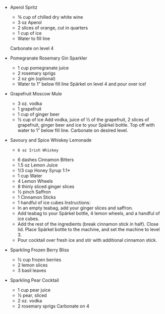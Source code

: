 - Aperol Spritz
  
  * ¾ cup of chilled dry white wine⁣
  * 3 oz Aperol⁣
  * 2 slices of orange, cut in quarters⁣
  * 1 cup of ice⁣
  * Water to fill line ⁣
  
  Carbonate on level 4
- Pomegranate Rosemary Gin Sparkler
  * 1 cup pomegranate juice⁣⁣
  * 2 rosemary sprigs⁣⁣
  * 2 oz gin (optional)⁣⁣
  * Water to 1” below fill line⁣⁣ 
  Spärkel on level 4 and pour over ice⁣⁣!
- Grapefruit Moscow Mule
  * 3 oz. vodka
  *    1 grapefruit
  *    1 cup of ginger beer
  *    ½ cup of ice
  Add vodka, juice of ½ of the grapefruit, 2 slices of grapefruit, ginger beer and ice to your Spärkel bottle. Top off with water to 1” below fill line. Carbonate on desired level.
- Savoury and Spice Whiskey Lemonade
  *     6 oz Irish Whiskey
  *    6 dashes Cinnamon Bitters
  *    1.5 oz Lemon Juice
  *    1/3 cup Honey Syrup 1:1*
  *    1 cup Water
  *    4 Lemon Wheels
  *    8 thinly sliced ginger slices
  *    ½ pinch Saffron
  *    1 Cinnamon Sticks
  *    1 handful of ice cubes 
  Instructions: 
  * In an empty teabag, add your ginger slices and saffron.
  *  Add teabag to your Spärkel bottle, 4 lemon wheels, and a handful of ice cubes.
  *  Add the rest of the ingredients (break cinnamon stick in half). Close lid. Place Spärkel bottle to the machine, and set the machine to level 3.
  *  Pour cocktail over fresh ice and stir with additional cinnamon stick.
- Sparkling Frozen Berry Bliss
  * ½ cup frozen berries
  * 2 lemon slices
  * 3 basil leaves
- Sparkling Pear Cocktail
  * 1 cup pear juice
  * ½ pear, sliced
  * 2 oz. vodka
  * 2 rosemary sprigs
  Carbonate on 4